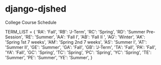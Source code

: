 # django-djshed
College Course Schedule

TERM_LIST = {
    'RA': 'Fall',
    'RB': 'J-Term',
    'RC': 'Spring',
    'RD': 'Summer Pre-Session',
    'RE': 'Summer',
    'AA': 'Fall I',
    'AB': 'Fall II ',
    'AG': 'Winter',
    'AK': 'Spring 1st 7 weeks',
    'AM': 'Spring 2nd 7 weeks',
    'AS': 'Summer I',
    'AT': 'Summer II',
    'GE': 'Summer',
    'GA': 'Fall',
    'GB': 'J-Term',
    'TA': 'Fall',
    'PA': 'Fall',
    'YA': 'Fall',
    'GC': 'Spring',
    'TC': 'Spring',
    'PC': 'Spring',
    'YC': 'Spring',
    'TE': 'Summer',
    'PE': 'Summer',
    'YE': 'Summer',
}
